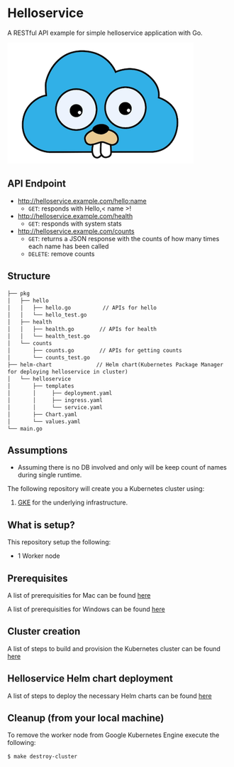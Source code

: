 # Helloservice

A RESTful API example for simple helloservice application with Go.

![Helloservice!](img/GO-GKE.png)

## API Endpoint
- http://helloservice.example.com/hello:name
    - `GET`: responds with Hello,< name >!
- http://helloservice.example.com/health
    - `GET`: responds with system stats
- http://helloservice.example.com/counts
    - `GET`: returns a JSON response with the counts of how many times each name has been called
    - `DELETE`: remove counts 

## Structure
```
├── pkg
│   ├── hello          
│   │   ├── hello.go          // APIs for hello
│   │   └── hello_test.go     
│   ├── health
│   │   ├── health.go        // APIs for health
│   │   └── health_test.go 
│   └── counts
│       ├── counts.go        // APIs for getting counts
│       └── counts_test.go 
├── helm-chart              // Helm chart(Kubernetes Package Manager for deploying helloservice in cluster)
│   └── helloservice
│       ├── templates
│       │     ├── deployment.yaml
│       │     ├── ingress.yaml
│       │     └── service.yaml 
│       ├── Chart.yaml
│       └── values.yaml       
└── main.go
```
## Assumptions

- Assuming there is no DB involved and only will be keep count of names during single runtime.


The following repository will create you a Kubernetes cluster using:

1. [GKE](https://console.cloud.google.com) for the underlying infrastructure.

## What is setup? 
 
 This repository setup the following:
 
 - 1 Worker node

## Prerequisites

A list of prerequisities for Mac can be found [here](docs/1.mac-prerequisites.md)

A list of prerequisities for Windows can be found [here](docs/2.windows-prerequisites.md)

## Cluster creation

A list of steps to build and provision the Kubernetes cluster can be found [here](docs/3.create-cluster.md)

## Helloservice Helm chart deployment

A list of steps to deploy the necessary Helm charts can be found [here](docs/4.deploy-helloservice.md)

## Cleanup (from your local machine)

To remove the worker node from Google Kubernetes Engine execute the following:

```
$ make destroy-cluster
```